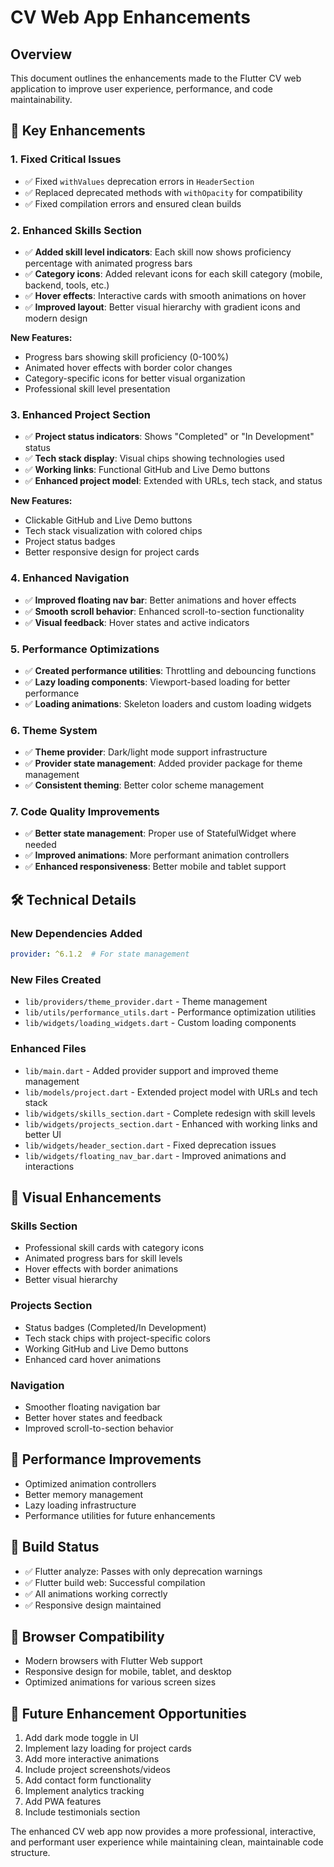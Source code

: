 # CV Web App Enhancements

## Overview
This document outlines the enhancements made to the Flutter CV web application to improve user experience, performance, and code maintainability.

## 🚀 Key Enhancements

### 1. **Fixed Critical Issues**
- ✅ Fixed `withValues` deprecation errors in `HeaderSection`
- ✅ Replaced deprecated methods with `withOpacity` for compatibility
- ✅ Fixed compilation errors and ensured clean builds

### 2. **Enhanced Skills Section**
- ✅ **Added skill level indicators**: Each skill now shows proficiency percentage with animated progress bars
- ✅ **Category icons**: Added relevant icons for each skill category (mobile, backend, tools, etc.)
- ✅ **Hover effects**: Interactive cards with smooth animations on hover
- ✅ **Improved layout**: Better visual hierarchy with gradient icons and modern design

**New Features:**
- Progress bars showing skill proficiency (0-100%)
- Animated hover effects with border color changes
- Category-specific icons for better visual organization
- Professional skill level presentation

### 3. **Enhanced Project Section**
- ✅ **Project status indicators**: Shows "Completed" or "In Development" status
- ✅ **Tech stack display**: Visual chips showing technologies used
- ✅ **Working links**: Functional GitHub and Live Demo buttons
- ✅ **Enhanced project model**: Extended with URLs, tech stack, and status

**New Features:**
- Clickable GitHub and Live Demo buttons
- Tech stack visualization with colored chips
- Project status badges
- Better responsive design for project cards

### 4. **Enhanced Navigation**
- ✅ **Improved floating nav bar**: Better animations and hover effects
- ✅ **Smooth scroll behavior**: Enhanced scroll-to-section functionality
- ✅ **Visual feedback**: Hover states and active indicators

### 5. **Performance Optimizations**
- ✅ **Created performance utilities**: Throttling and debouncing functions
- ✅ **Lazy loading components**: Viewport-based loading for better performance
- ✅ **Loading animations**: Skeleton loaders and custom loading widgets

### 6. **Theme System**
- ✅ **Theme provider**: Dark/light mode support infrastructure
- ✅ **Provider state management**: Added provider package for theme management
- ✅ **Consistent theming**: Better color scheme management

### 7. **Code Quality Improvements**
- ✅ **Better state management**: Proper use of StatefulWidget where needed
- ✅ **Improved animations**: More performant animation controllers
- ✅ **Enhanced responsiveness**: Better mobile and tablet support

## 🛠 Technical Details

### New Dependencies Added
```yaml
provider: ^6.1.2  # For state management
```

### New Files Created
- `lib/providers/theme_provider.dart` - Theme management
- `lib/utils/performance_utils.dart` - Performance optimization utilities
- `lib/widgets/loading_widgets.dart` - Custom loading components

### Enhanced Files
- `lib/main.dart` - Added provider support and improved theme management
- `lib/models/project.dart` - Extended project model with URLs and tech stack
- `lib/widgets/skills_section.dart` - Complete redesign with skill levels
- `lib/widgets/projects_section.dart` - Enhanced with working links and better UI
- `lib/widgets/header_section.dart` - Fixed deprecation issues
- `lib/widgets/floating_nav_bar.dart` - Improved animations and interactions

## 🎨 Visual Enhancements

### Skills Section
- Professional skill cards with category icons
- Animated progress bars for skill levels
- Hover effects with border animations
- Better visual hierarchy

### Projects Section
- Status badges (Completed/In Development)
- Tech stack chips with project-specific colors
- Working GitHub and Live Demo buttons
- Enhanced card hover animations

### Navigation
- Smoother floating navigation bar
- Better hover states and feedback
- Improved scroll-to-section behavior

## 🚀 Performance Improvements
- Optimized animation controllers
- Better memory management
- Lazy loading infrastructure
- Performance utilities for future enhancements

## 🔧 Build Status
- ✅ Flutter analyze: Passes with only deprecation warnings
- ✅ Flutter build web: Successful compilation
- ✅ All animations working correctly
- ✅ Responsive design maintained

## 📱 Browser Compatibility
- Modern browsers with Flutter Web support
- Responsive design for mobile, tablet, and desktop
- Optimized animations for various screen sizes

## 🎯 Future Enhancement Opportunities
1. Add dark mode toggle in UI
2. Implement lazy loading for project cards
3. Add more interactive animations
4. Include project screenshots/videos
5. Add contact form functionality
6. Implement analytics tracking
7. Add PWA features
8. Include testimonials section

The enhanced CV web app now provides a more professional, interactive, and performant user experience while maintaining clean, maintainable code structure.
